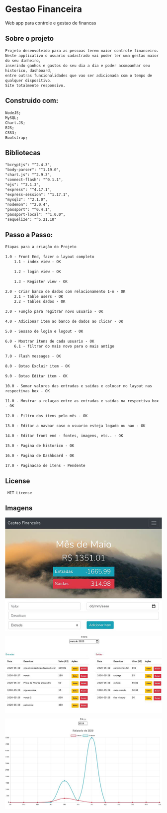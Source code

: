 # Gestao Financeira
Web app para controle e gestao de financas

## Sobre o projeto
    Projeto desenvolvido para as pessoas terem maior controle financeiro.
    Neste applicativo o usuario cadastrado vai poder ter uma gestao maior do seu dinheiro,
    inserindo ganhos e gastos do seu dia a dia e poder acompanhar seu historico, dashboard,
    entre outras funcionalidades que vao ser adicionada com o tempo de qualquer dispositivo.
    Site totalmente responsivo.
    
## Construido com:
    NodeJS;
    MySQL;
    Chart.JS;
    EJS;
    CSS3;
    Bootstrap;

## Bibliotecas
    "bcryptjs": "^2.4.3",
    "body-parser": "^1.19.0",
    "chart.js": "^2.9.3",
    "connect-flash": "^0.1.1",
    "ejs": "^3.1.3",
    "express": "^4.17.1",
    "express-session": "^1.17.1",
    "mysql2": "^2.1.0",
    "nodemon": "^2.0.4",
    "passport": "^0.4.1",
    "passport-local": "^1.0.0",
    "sequelize": "^5.21.10"
    

## Passo a Passo:

    Etapas para a criação do Projeto

    1.0 - Front End, fazer o layout completo
        1.1 - index view - OK

        1.2 - login view - OK

        1.3 - Register view - OK

    2.0 - Criar banco de dados com relacionamento 1-n - OK
        2.1 - table users - OK
        2.2 - tables dados - OK

    3.0 - Função para regitrar novo usuario - OK

    4.0 - Adicionar item ao banco de dados ao clicar - OK

    5.0 - Sessao de login e logout - OK

    6.0 - Mostrar itens de cada usuario - OK
        6.1 - filtrar do mais novo para o mais antigo

    7.0 - Flash messages - OK

    8.0 - Botao Excluir item - OK

    9.0 - Botao Editar item - OK 

    10.0 - Somar valores das entradas e saidas e colocar no layout nas respectivas box - OK

    11.0 - Mostrar a relaçao entre as entradas e saidas na respectiva box - OK

    12.0 - Filtro dos itens pelo mês - OK

    13.0 - Editar a navbar caso o usuario esteja logado ou nao - OK

    14.0 - Editar front end - fontes, imagens, etc.. - OK

    15.0 - Pagina de historico - OK

    16.0 - Pagina de Dashboard - OK

    17.0 - Paginacao de itens - Pendente

## License
     MIT License
     
## Imagens

 ![Home](https://github.com/GabrielBrotas/Controle-Financeiro/blob/master/Project/public/imagens/home.JPG)

 ![tabelas](https://github.com/GabrielBrotas/Controle-Financeiro/blob/master/Project/public/imagens/home2.jpg)
 
 ![dashboard](https://github.com/GabrielBrotas/Controle-Financeiro/blob/master/Project/public/imagens/dashboard.JPG)
